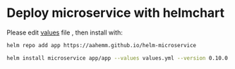 # Deploy microservice with helmchart

Please edit [values](./values.yml) file , then install with:   

```bash
helm repo add app https://aahemm.github.io/helm-microservice

helm install microservice app/app --values values.yml --version 0.10.0
```

